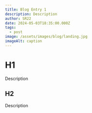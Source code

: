 ```yaml
---
title: Blog Entry 1
description: Description
author: SR22
date: 2024-05-03T18:35:00.000Z
tags:
  - post
image: /assets/images/blog/landing.jpg
imageAlt: caption
---
```

# H1 

Description



## H2

Description

